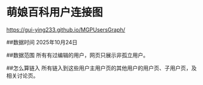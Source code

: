 # 萌娘百科用户连接图
https://gui-ying233.github.io/MGPUsersGraph/

##数据时间
2025年10月24日

##数据范围
所有有过编辑的用户，网页只展示非孤立用户。

##怎么算链入
所有链入到这些用户主用户页的其他用户的用户页、子用户页，及相关讨论页。
